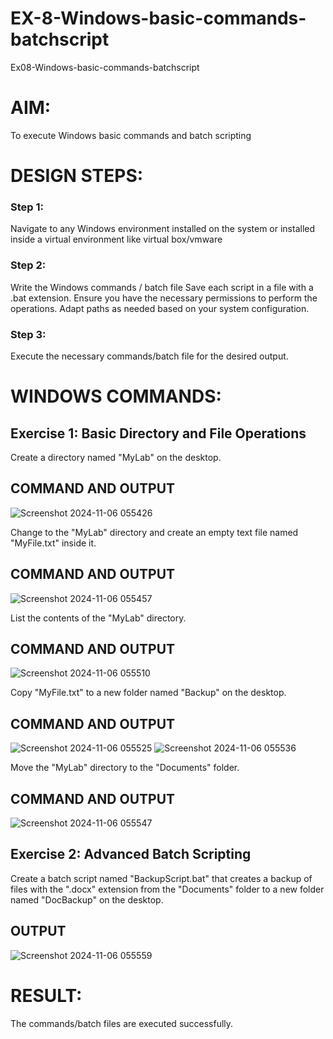 # EX-8-Windows-basic-commands-batchscript
Ex08-Windows-basic-commands-batchscript

# AIM:
To execute Windows basic commands and batch scripting

# DESIGN STEPS:

### Step 1:

Navigate to any Windows environment installed on the system or installed inside a virtual environment like virtual box/vmware 

### Step 2:

Write the Windows commands / batch file
Save each script in a file with a .bat extension.
Ensure you have the necessary permissions to perform the operations.
Adapt paths as needed based on your system configuration.
### Step 3:

Execute the necessary commands/batch file for the desired output. 




# WINDOWS COMMANDS:
## Exercise 1: Basic Directory and File Operations
Create a directory named "MyLab" on the desktop.


## COMMAND AND OUTPUT
![Screenshot 2024-11-06 055426](https://github.com/user-attachments/assets/51f25340-6836-4605-bfa7-b8aa4757ef1c)

Change to the "MyLab" directory and create an empty text file named "MyFile.txt" inside it.


## COMMAND AND OUTPUT
![Screenshot 2024-11-06 055457](https://github.com/user-attachments/assets/363c30a1-4aa3-4822-8e39-baa226457ee3)

List the contents of the "MyLab" directory.


## COMMAND AND OUTPUT
![Screenshot 2024-11-06 055510](https://github.com/user-attachments/assets/d09ea546-3039-4c16-9a61-602f495ea1b4)

Copy "MyFile.txt" to a new folder named "Backup" on the desktop.

## COMMAND AND OUTPUT
![Screenshot 2024-11-06 055525](https://github.com/user-attachments/assets/b0ddd1f5-cede-4867-90b8-04f5efc238f5)
![Screenshot 2024-11-06 055536](https://github.com/user-attachments/assets/f4d0e9e9-db38-4846-a888-5d36f80a7a06)

Move the "MyLab" directory to the "Documents" folder.


## COMMAND AND OUTPUT
![Screenshot 2024-11-06 055547](https://github.com/user-attachments/assets/0fd88b71-edbb-4bac-b983-da9993e3421e)


## Exercise 2: Advanced Batch Scripting
Create a batch script named "BackupScript.bat" that creates a backup of files with the ".docx" extension from the "Documents" folder to a new folder named "DocBackup" on the desktop.







## OUTPUT
![Screenshot 2024-11-06 055559](https://github.com/user-attachments/assets/17024a17-c48a-4fc4-bfe0-6e792bb5fa68)





# RESULT:
The commands/batch files are executed successfully.

